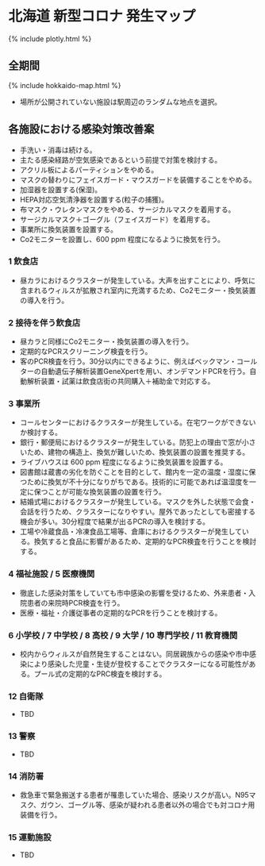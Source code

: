 # 北海道 新型コロナ 発生マップ
{% include plotly.html %}

## 全期間
{% include hokkaido-map.html %}

*  場所が公開されていない施設は駅周辺のランダムな地点を選択。

## 各施設における感染対策改善案

* 手洗い・消毒は続ける。
* 主たる感染経路が空気感染であるという前提で対策を検討する。
* アクリル板によるパーティションをやめる。
* マスクの替わりにフェイスガード・マウスガードを装備することをやめる。
* 加湿器を設置する(保湿)。
* HEPA対応空気清浄器を設置する(粒子の捕獲)。
* 布マスク・ウレタンマスクをやめる、サージカルマスクを着用する。
* サージカルマスク＋ゴーグル（フェイスガード）を着用する。
* 事業所に換気装置を設置する。
* Co2モニターを設置し、600 ppm 程度になるように換気を行う。

### 1 飲食店

* 昼カラにおけるクラスターが発生している。大声を出すことにより、呼気に含まれるウィルスが拡散され室内に充満するため、Co2モニター・換気装置の導入を行う。

### 2 接待を伴う飲食店

* 昼カラと同様にCo2モニター・換気装置の導入を行う。
* 定期的なPCRスクリーニング検査を行う。
* 客のPCR検査を行う。30分以内にできるように、例えばベックマン・コールターの自動遺伝子解析装置GeneXpertを用い、オンデマンドPCRを行う。自動解析装置・試薬は飲食店街の共同購入＋補助金で対応する。

### 3 事業所

* コールセンターにおけるクラスターが発生している。在宅ワークができないか検討する。
* 銀行・郵便局におけるクラスターが発生している。防犯上の理由で窓が小さいため、建物の構造上、換気が難しいため、換気装置の設置を推奨する。
* ライブハウスは 600 ppm 程度になるように換気装置を設置する。
* 図書館は蔵書の劣化を防ぐことを目的として、館内を一定の温度・湿度に保つために換気が不十分になりがちである。技術的に可能であれば温湿度を一定に保つことが可能な換気装置の設置を行う。
* 結婚式場におけるクラスターが発生している。マスクを外した状態で会食・会話を行うため、クラスターになりやすい。屋外であったとしても密接する機会が多い。30分程度で結果が出るPCRの導入を検討する。
* 工場や冷蔵食品・冷凍食品工場等、倉庫におけるクラスターが発生している。換気すると食品に影響があるため、定期的なPCR検査を行うことを検討する。

### 4 福祉施設 / 5 医療機関

* 徹底した感染対策をしていても市中感染の影響を受けるため、外来患者・入院患者の来院時PCR検査を行う。
* 医療・福祉・介護従事者の定期的なPCRを行うことを検討する。

### 6 小学校 / 7 中学校 / 8 高校 / 9 大学 / 10 専門学校 / 11 教育機関

* 校内からウィルスが自然発生することはない。同居親族からの感染や市中感染により感染した児童・生徒が登校することでクラスターになる可能性がある。プール式の定期的なPRC検査を検討する。

### 12 自衛隊

* TBD 

### 13 警察

* TBD 

### 14 消防署

* 救急車で緊急搬送する患者が罹患していた場合、感染リスクが高い。N95マスク、ガウン、ゴーグル等、感染が疑われる患者以外の場合でも対コロナ用装備を行う。

### 15 運動施設

* TBD 

